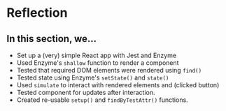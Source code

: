 # Reflection

## In this section, we...
- Set up a (very) simple React app with Jest and Enzyme
- Used Enzyme's `shallow` function to render a component
- Tested that required DOM elements were rendered using `find()`
- Tested state using Enzyme's `setState()` and `state()`
- Used `simulate` to interact with rendered elements and (clicked button)
- Tested component for updates after interaction.
- Created re-usable `setup()` and `findByTestAttr()` functions.
